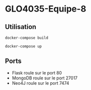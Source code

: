 # GLO4035-Equipe-8

## Utilisation
`docker-compose build`

`docker-compose up`

## Ports
- Flask roule sur le port 80
- MongoDB roule sur le port 27017
- Neo4J roule sur le port 7474
